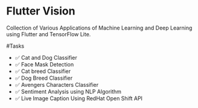# Flutter Vision

Collection of Various Applications of Machine Learning and Deep Learning using Flutter and TensorFlow Lite.

#Tasks
* ✅ Cat and Dog Classifier
* ✅ Face Mask Detection
* ✅ Cat breed Classifier
* ✅ Dog Breed Classifier
* ✅ Avengers Characters Classifier
* ✅ Sentiment Analysis using NLP Algorithm
* ✅ Live Image Caption Using RedHat Open Shift API
